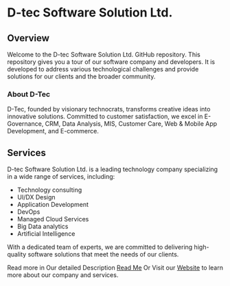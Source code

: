 # D-tec Software Solution Ltd.

<!-- [![License](https://img.shields.io/badge/license-MIT-blue.svg)](LICENSE)
[![GitHub Stars](https://img.shields.io/github/stars/D-tec-Software-Solution-Ltd/repo-name.svg)](https://github.com/D-tec-Software-Solution-Ltd/repo-name/stargazers)
[![GitHub Forks](https://img.shields.io/github/forks/D-tec-Software-Solution-Ltd/repo-name.svg)](https://github.com/D-tec-Software-Solution-Ltd/repo-name/network)
[![GitHub Issues](https://img.shields.io/github/issues/D-tec-Software-Solution-Ltd/repo-name.svg)](https://github.com/D-tec-Software-Solution-Ltd/repo-name/issues) -->

## Overview

Welcome to the D-tec Software Solution Ltd. GitHub repository. This repository gives you a tour of our software company and developers. It is developed to address various technological challenges and provide solutions for our clients and the broader community.

### About D-Tec

D-Tec, founded by visionary technocrats, transforms creative ideas into innovative solutions. Committed to customer satisfaction, we excel in E-Governance, CRM, Data Analysis, MIS, Customer Care, Web & Mobile App Development, and E-commerce.

## Services

D-tec Software Solution Ltd. is a leading technology company specializing in a wide range of services, including:

- Technology consulting
- UI/DX Design
- Application Development
- DevOps
- Managed Cloud Services
- Big Data analytics
- Artificial Intelligence

With a dedicated team of experts, we are committed to delivering high-quality software solutions that meet the needs of our clients.

Read more in Our detailed Description [Read Me](https://github.com/Dtecsoftwaresolutionsltd/.github/blob/main/README.md)
Or
Visit our [Website](https://dtec.rw) to learn more about our company and services.
